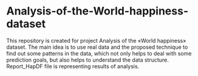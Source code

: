 # Analysis-of-the-World-happiness-dataset
This repository is created for project Analysis of the «World happiness» dataset. The main idea is to use real data and the proposed technique to find out some patterns in the data, which not only helps to deal with some prediction goals, but also helps to understand the data structure. Report_HapDF file is representing results of analysis. 
